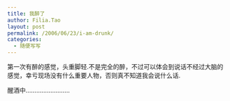 ```yaml
---
title: 我醉了
author: Filia.Tao
layout: post
permalink: /2006/06/23/i-am-drunk/
categories:
  - 随便写写
---
```

第一次有醉的感觉，头重脚轻.不是完全的醉，不过可以体会到说话不经过大脑的感觉，幸亏现场没有什么重要人物，否则真不知道我会说什么话.

醒酒中&#8230;&#8230;&#8230;&#8230;&#8230;&#8230;&#8230;&#8230;.
